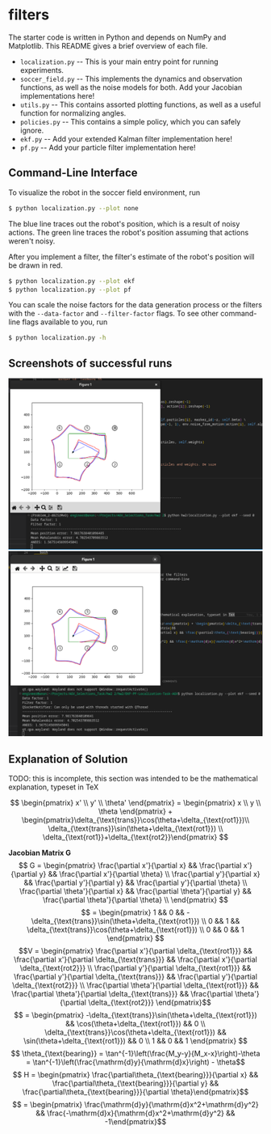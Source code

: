 # filters

The starter code is written in Python and depends on NumPy and Matplotlib.
This README gives a brief overview of each file.

- `localization.py` -- This is your main entry point for running experiments.
- `soccer_field.py` -- This implements the dynamics and observation functions, as well as the noise models for both. Add your Jacobian implementations here!
- `utils.py` -- This contains assorted plotting functions, as well as a useful
  function for normalizing angles.
- `policies.py` -- This contains a simple policy, which you can safely ignore.
- `ekf.py` -- Add your extended Kalman filter implementation here!
- `pf.py` -- Add your particle filter implementation here!

## Command-Line Interface

To visualize the robot in the soccer field environment, run
```bash
$ python localization.py --plot none
```
The blue line traces out the robot's position, which is a result of noisy actions.
The green line traces the robot's position assuming that actions weren't noisy.

After you implement a filter, the filter's estimate of the robot's position will be drawn in red.
```bash
$ python localization.py --plot ekf
$ python localization.py --plot pf
```

You can scale the noise factors for the data generation process or the filters
with the `--data-factor` and `--filter-factor` flags. To see other command-line
flags available to you, run
```bash
$ python localization.py -h
```

## Screenshots of successful runs

![First Screenshot](markdown_extras/screenshot1.png)
![Second Screenshot](markdown_extras/screenshot2.png)

## Explanation of Solution

TODO: this is incomplete, this section was intended to be the mathematical explanation, typeset in TeX

$$ \begin{pmatrix} x' \\ y' \\ \theta' \end{pmatrix} = \begin{pmatrix} x \\ y \\ \theta \end{pmatrix} + \begin{pmatrix}\delta_{\text{trans}}\cos(\theta+\delta_{\text{rot1}})\\
\delta_{\text{trans}}\sin(\theta+\delta_{\text{rot1}}) \\ \delta_{\text{rot1}}+\delta_{\text{rot2}}\end{pmatrix} $$

**Jacobian Matrix G**
$$ G = \begin{pmatrix}
\frac{\partial x'}{\partial x} && \frac{\partial x'}{\partial y} && \frac{\partial x'}{\partial \theta} \\
\frac{\partial y'}{\partial x} && \frac{\partial y'}{\partial y} && \frac{\partial y'}{\partial \theta} \\
\frac{\partial \theta'}{\partial x} && \frac{\partial \theta'}{\partial y} && \frac{\partial \theta'}{\partial \theta} \\
\end{pmatrix} $$
$$ = \begin{pmatrix}
1 && 0 && -\delta_{\text{trans}}\sin(\theta+\delta_{\text{rot1}}) \\
0 && 1 && \delta_{\text{trans}}\cos(\theta+\delta_{\text{rot1}}) \\
0 && 0 && 1
\end{pmatrix} $$
$$V =
\begin{pmatrix}
\frac{\partial x'}{\partial \delta_{\text{rot1}}} && \frac{\partial x'}{\partial \delta_{\text{trans}}} && \frac{\partial x'}{\partial \delta_{\text{rot2}}} \\
\frac{\partial y'}{\partial \delta_{\text{rot1}}} && \frac{\partial y'}{\partial \delta_{\text{trans}}} && \frac{\partial y'}{\partial \delta_{\text{rot2}}} \\
\frac{\partial \theta'}{\partial \delta_{\text{rot1}}} && \frac{\partial \theta'}{\partial \delta_{\text{trans}}} && \frac{\partial \theta'}{\partial \delta_{\text{rot2}}}
\end{pmatrix}$$
$$ = \begin{pmatrix}
-\delta_{\text{trans}}\sin(\theta+\delta_{\text{rot1}}) && \cos(\theta+\delta_{\text{rot1}}) && 0 \\
\delta_{\text{trans}}\cos(\theta+\delta_{\text{rot1}}) && \sin(\theta+\delta_{\text{rot1}}) && 0 \\
1 && 0 && 1
\end{pmatrix} $$
$$ \theta_{\text{bearing}} = \tan^{-1}\left(\frac{M_y-y}{M_x-x}\right)-\theta = \tan^{-1}\left(\frac{\mathrm{d}y}{\mathrm{d}x}\right) - \theta$$
$$ H = \begin{pmatrix} \frac{\partial\theta_{\text{bearing}}}{\partial x} && \frac{\partial\theta_{\text{bearing}}}{\partial y} && \frac{\partial\theta_{\text{bearing}}}{\partial \theta}\end{pmatrix}$$
$$ = \begin{pmatrix} \frac{\mathrm{d}y}{\mathrm{d}x^2+\mathrm{d}y^2} && \frac{-\mathrm{d}x}{\mathrm{d}x^2+\mathrm{d}y^2} && -1\end{pmatrix}$$
